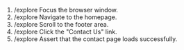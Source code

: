 1. /explore Focus the browser window.
2. /explore Navigate to the homepage.
3. /explore Scroll to the footer area.
4. /explore Click the "Contact Us" link.
5. /explore Assert that the contact page loads successfully.